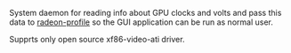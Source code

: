 System daemon for reading info about GPU clocks and volts and pass this data to [radeon-profile](https://github.com/marazmista/radeon-profile) so the GUI application can be run as normal user.

Supprts only open source xf86-video-ati driver.
